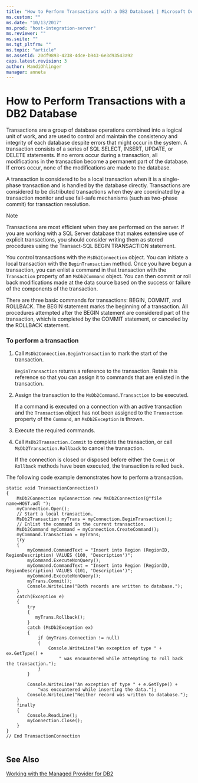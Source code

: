 ```yaml
---
title: "How to Perform Transactions with a DB2 Database1 | Microsoft Docs"
ms.custom: ""
ms.date: "10/13/2017"
ms.prod: "host-integration-server"
ms.reviewer: ""
ms.suite: ""
ms.tgt_pltfrm: ""
ms.topic: "article"
ms.assetid: 20df9893-4238-4dce-b943-6e3d93543a92
caps.latest.revision: 3
author: MandiOhlinger
manager: anneta
---
```

# How to Perform Transactions with a DB2 Database
Transactions are a group of database operations combined into a logical unit of work, and are used to control and maintain the consistency and integrity of each database despite errors that might occur in the system. A transaction consists of a series of SQL SELECT, INSERT, UPDATE, or DELETE statements. If no errors occur during a transaction, all modifications in the transaction become a permanent part of the database. If errors occur, none of the modifications are made to the database.  
  
 A transaction is considered to be a local transaction when it is a single-phase transaction and is handled by the database directly. Transactions are considered to be distributed transactions when they are coordinated by a transaction monitor and use fail-safe mechanisms (such as two-phase commit) for transaction resolution.  
  
> [!NOTE]
>  Transactions are most efficient when they are performed on the server. If you are working with a SQL Server database that makes extensive use of explicit transactions, you should consider writing them as stored procedures using the Transact-SQL BEGIN TRANSACTION statement.  
  
 You control transactions with the `MsDb2Connection` object. You can initiate a local transaction with the `BeginTransaction` method. Once you have begun a transaction, you can enlist a command in that transaction with the `Transaction` property of an `MsDb2Command` object. You can then commit or roll back modifications made at the data source based on the success or failure of the components of the transaction.  
  
 There are three basic commands for transactions: BEGIN, COMMIT, and ROLLBACK. The BEGIN statement marks the beginning of a transaction. All procedures attempted after the BEGIN statement are considered part of the transaction, which is completed by the COMMIT statement, or canceled by the ROLLBACK statement.  
  
### To perform a transaction  
  
1.  Call `MsDb2Connection.BeginTransaction` to mark the start of the transaction.  
  
     `BeginTransaction` returns a reference to the transaction. Retain this reference so that you can assign it to commands that are enlisted in the transaction.  
  
2.  Assign the transaction to the `MsDb2Command.Transaction` to be executed.  
  
     If a command is executed on a connection with an active transaction and the `Transaction` object has not been assigned to the `Transaction` property of the `Command`, an `MsDb2Exception` is thrown.  
  
3.  Execute the required commands.  
  
4.  Call `MsDb2Transaction.Commit` to complete the transaction, or call `MsDb2Transaction.Rollback` to cancel the transaction.  
  
     If the connection is closed or disposed before either the `Commit` or `Rollback` methods have been executed, the transaction is rolled back.  
  
 The following code example demonstrates how to perform a transaction.  
  
```  
static void TransactionConnection()  
{  
    MsDb2Connection myConnection new MsDb2Connection(@"file name=HOST.udl ");  
    myConnection.Open();  
    // Start a local transaction.  
    MsDb2Transaction myTrans = myConnection.BeginTransaction();  
    // Enlist the command in the current transaction.  
    MsDb2Command myCommand = myConnection.CreateCommand();  
    myCommand.Transaction = myTrans;  
    try  
    {  
        myCommand.CommandText = "Insert into Region (RegionID, RegionDescription) VALUES (100, 'Description')";  
        myCommand.ExecuteNonQuery();  
        myCommand.CommandText = "Insert into Region (RegionID, RegionDescription) VALUES (101, 'Description')";  
        myCommand.ExecuteNonQuery();  
        myTrans.Commit();  
        Console.WriteLine("Both records are written to database.");  
    }  
    catch(Exception e)  
    {  
        try  
        {  
           myTrans.Rollback();  
        }  
        catch (MsDb2Exception ex)  
        {  
            if (myTrans.Connection != null)  
            {  
                Console.WriteLine("An exception of type " + ex.GetType() +  
                    " was encountered while attempting to roll back the transaction.");  
            }  
        }  
  
        Console.WriteLine("An exception of type " + e.GetType() +  
            "was encountered while inserting the data.");  
        Console.WriteLine("Neither record was written to database.");  
    }  
    finally  
    {  
        Console.ReadLine();  
        myConnection.Close();  
    }  
}   
// End TransactionConnection  
  
```  
  
## See Also  
 [Working with the Managed Provider for DB2](../core/working-with-the-managed-provider-for-db2.md)